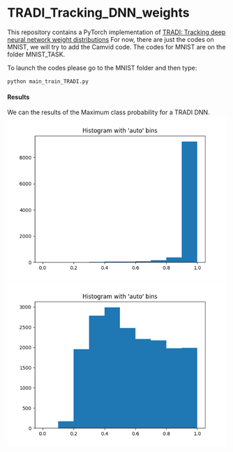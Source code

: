 # TRADI_Tracking_DNN_weights

This repository contains a PyTorch implementation of [TRADI: Tracking deep neural network weight distributions](https://arxiv.org/abs/1912.11316)
For now, there are just the codes on MNIST, we will try to add the Camvid code.
The codes for MNIST are on the folder MNIST_TASK. 

To launch the codes please go to the MNIST folder and then type:
 
    
    python main_train_TRADI.py 
    


#### Results 
We can the results of the Maximum class probability for a TRADI DNN.  
![TRADI results on MNIST](./MNIST_TASK/Histogram_MNIST.png)
![TRADIresults on notMNIST](./MNIST_TASK/Histogram_NOT_MNIST_tradi.png)
